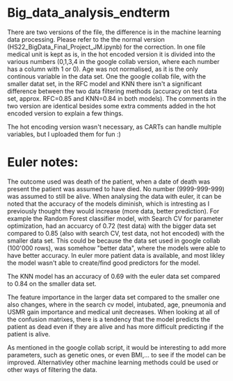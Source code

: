 # Big_data_analysis_endterm
There are two versions of the file, the difference is in the machine learning data processing. 
Please refer to the the normal version (HS22_BigData_Final_Project_JM.ipynb) for the correction. 
In one file medical unit is kept as is, in the hot encoded version it is divided into the various numbers (0,1,3,4 in the google collab version, where each number has a column with 1 or 0). Age was not normalised, as it is the only continous variable in the data set.
One the google collab file, with the smaller datat set, in the RFC model and KNN there isn't a significant difference between the two data filtering methods (accuracy on test data set, approx. RFC=0.85 and KNN=0.84 in both models).
The comments in the two version are identical besides some extra comments added in the hot encoded version to explain a few things.

The hot encoding version wasn't necessary, as CARTs can handle multiple variables, but I uploaded them for fun :)  
# Euler notes:
The outcome used was death of the patient, when a date of death was present the patient was assumed to have died. No number (9999-999-999) was assumed to still be alive.
When analysing the data with euler, it can be noted that the accuracy of the models diminish, which is intresting as I previously thought they would increase (more data, better prediction). 
For example the Random Forest classifier model, with Search CV for parameter optimization, had an accuarcy of 0.72 (test data) with the bigger data set compared to 0.85 (also with search CV, test data, not hot encoded) with the smaller data set. This could be because the data set used in google collab (100'000 rows), was somehow "better data", where the models were able to have better accuracy. 
In euler more patient data is available, and most likley the model wasn't able to create/find good predictors for the model. 

The KNN model has an accuracy of 0.69 with the euler data set compared to 0.84 on the smaller data set. 

The feature importance in the larger data set compared to the smaller one also changes, where in the search cv model, intubated, age, pneumonia and USMR gain importance and medical unit decreases. 
When looking at all of the confusion matrixes, there is a tendency that the model predicts the patient as dead even if they are alive and has more difficult predicting if the patient is alive. 

As mentioned in the google collab script, it would be interesting to add more parameters, such as genetic ones, or even BMI,... to see if the model can be improved. Alternativley other machine learning methods could be used or other ways of filtering the data. 

